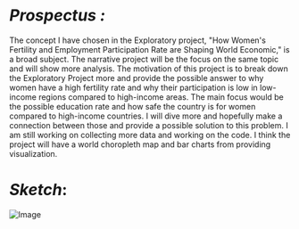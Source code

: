# _Prospectus :_

The concept I have chosen in the Exploratory project, "How Women's Fertility and Employment Participation Rate are Shaping World Economic," is a broad subject.  The narrative project will be the focus on the same topic and will show more analysis.  The motivation of this project is to break down the Exploratory Project more and provide the possible answer to why women have a high fertility rate and why their participation is low in low-income regions compared to high-income areas.  The main focus would be the possible education rate and how safe the country is for women compared to high-income countries.   I will dive more and hopefully make a connection between those and provide a possible solution to this problem.  I am still working on collecting more data and working on the code.  I think the project will have a world choropleth map and bar charts from providing visualization.

# _Sketch_:

![Image](https://afsana25.github.io/Interactive-Data-Vis-Sp2021/Project2_Narrative_Analysis/Image/IMG_8286.jpg)
